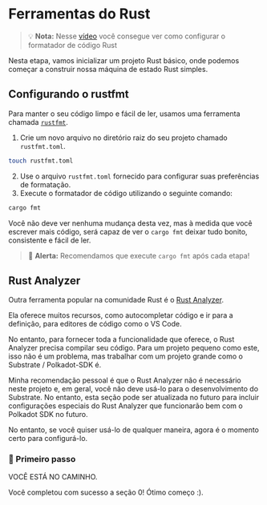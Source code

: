 # Ferramentas do Rust

> 💡 **Nota:** Nesse [vídeo](https://youtu.be/wvwNxmah3-c?si=Ta0PhkTdJPMTnmEx) você consegue ver como configurar o formatador de código Rust

Nesta etapa, vamos inicializar um projeto Rust básico, onde podemos começar a construir nossa máquina de estado Rust simples.

## Configurando o rustfmt

Para manter o seu código limpo e fácil de ler, usamos uma ferramenta chamada [`rustfmt`](https://github.com/rust-lang/rustfmt).

1. Crie um novo arquivo no diretório raiz do seu projeto chamado `rustfmt.toml`.

```bash
touch rustfmt.toml
```
2. Use o arquivo `rustfmt.toml` fornecido para configurar suas preferências de formatação.
3. Execute o formatador de código utilizando o seguinte comando:

```bash
cargo fmt
```

Você não deve ver nenhuma mudança desta vez, mas à medida que você escrever mais código, será capaz de ver o `cargo fmt` deixar tudo bonito, consistente e fácil de ler.

> 🚨 **Alerta:** Recomendamos que execute `cargo fmt` após cada etapa!

## Rust Analyzer

Outra ferramenta popular na comunidade Rust é o [Rust Analyzer](https://rust-analyzer.github.io/).

Ela oferece muitos recursos, como autocompletar código e ir para a definição, para editores de código como o VS Code.

No entanto, para fornecer toda a funcionalidade que oferece, o Rust Analyzer precisa compilar seu código. Para um projeto pequeno como este, isso não é um problema, mas trabalhar com um projeto grande como o Substrate / Polkadot-SDK é.

Minha recomendação pessoal é que o Rust Analyzer não é necessário neste projeto e, em geral, você não deve usá-lo para o desenvolvimento do Substrate. No entanto, esta seção pode ser atualizada no futuro para incluir configurações especiais do Rust Analyzer que funcionarão bem com o Polkadot SDK no futuro.

No entanto, se você quiser usá-lo de qualquer maneira, agora é o momento certo para configurá-lo.

### 🎉 Primeiro passo
VOCÊ ESTÁ NO CAMINHO.

Você completou com sucesso a seção 0! Ótimo começo :).